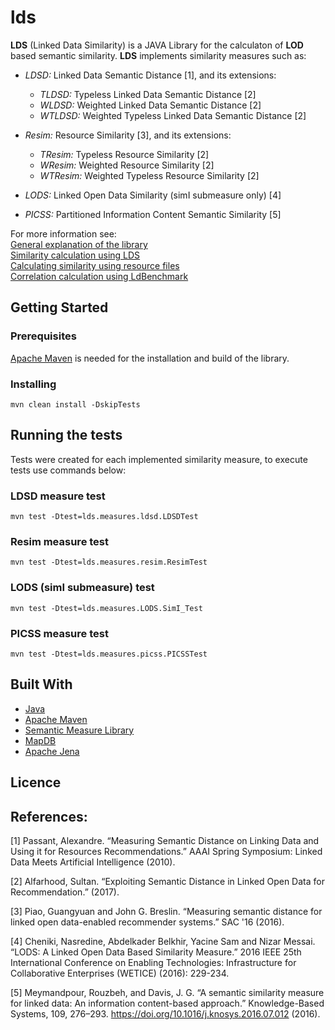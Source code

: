 # lds
**LDS** (Linked Data Similarity) is a JAVA Library for the calculaton of **LOD** based semantic similarity. **LDS** implements similarity measures such as:

* *LDSD:* Linked Data Semantic Distance [1], and its extensions:
   * *TLDSD:* Typeless Linked Data Semantic Distance [2]
   * *WLDSD:* Weighted Linked Data Semantic Distance [2]
   * *WTLDSD:* Weighted Typeless Linked Data Semantic Distance [2]

* *Resim:* Resource Similarity [3], and its extensions:
  * *TResim:* Typeless Resource Similarity [2]
  * *WResim:* Weighted Resource Similarity [2]
  * *WTResim:* Weighted Typeless Resource Similarity [2]

* *LODS:* Linked Open Data Similarity (simI submeasure only) [4]

* *PICSS:* Partitioned Information Content Semantic Similarity [5]

For more information see: <br>
[General explanation of the library](./doc/General_Explanation_of_the_Library.md)<br>
[Similarity calculation using LDS](./doc/Similarity_Calculation_using_LDS.md)<br>
[Calculating similarity using resource files](./doc/Calculating_Similarity_Using_Files.md)<br>
[Correlation calculation using LdBenchmark](./doc/Calculating_Similarity_Using_Files.md)


## Getting Started

### Prerequisites
[Apache Maven](https://maven.apache.org/) is needed for the installation and build of the library.

### Installing

``` 
mvn clean install -DskipTests
```
## Running the tests
Tests were created for each implemented similarity measure, to execute tests use commands below:

### LDSD measure test

```
mvn test -Dtest=lds.measures.ldsd.LDSDTest
```

### Resim measure test
 
```
mvn test -Dtest=lds.measures.resim.ResimTest
```

### LODS (simI submeasure) test

```
mvn test -Dtest=lds.measures.LODS.SimI_Test
```

### PICSS measure test

```
mvn test -Dtest=lds.measures.picss.PICSSTest
```


## Built With
* [Java](https://www.java.com/download/)
* [Apache Maven](https://maven.apache.org/)
* [Semantic Measure Library](http://www.semantic-measures-library.org)
* [MapDB](http://www.mapdb.org/)
* [Apache Jena](https://jena.apache.org/)

## Licence

## References:
[1] Passant, Alexandre. “Measuring Semantic Distance on Linking Data and Using it for Resources Recommendations.” AAAI Spring Symposium: Linked Data Meets Artificial Intelligence (2010).

[2] Alfarhood, Sultan. “Exploiting Semantic Distance in Linked Open Data for Recommendation.” (2017).

[3] Piao, Guangyuan and John G. Breslin. “Measuring semantic distance for linked open data-enabled recommender systems.” SAC '16 (2016).

[4] Cheniki, Nasredine, Abdelkader Belkhir, Yacine Sam and Nizar Messai. “LODS: A Linked Open Data Based Similarity Measure.” 2016 IEEE 25th International Conference on Enabling Technologies: Infrastructure for Collaborative Enterprises (WETICE) (2016): 229-234.

[5] Meymandpour, Rouzbeh, and Davis, J. G. “A semantic similarity measure for linked data: An information content-based approach.” Knowledge-Based Systems, 109, 276–293. https://doi.org/10.1016/j.knosys.2016.07.012 (2016).

